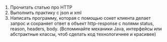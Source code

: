1) Прочитать статью про HTTP
2) Выполнить практику с json и xml
3) Написать программу, которая с помощью сокет клиента делает запрос и сохраняет ответ в объект http-response с полями status, reason, headers, body. (Вспоминайте механики Java, интерфейсы или абстрактные классы, чтоб сделать код технологичнее и красивее)